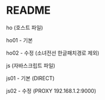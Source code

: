 # README
ho (호스트 파일)

ho01 - 기본

ho02 - 수정 (소녀전선 한글패치경로 제외)

js (자바스크립트 파일)

js01 - 기본 (DIRECT)

js02 - 수정 (PROXY 192.168.1.2:9000)
